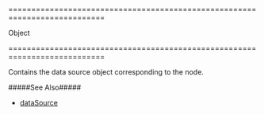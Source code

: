 ===========================================================================
<!--type-->Object<!--/type-->
===========================================================================

<!--shortDescription-->
Contains the data source object corresponding to the node.
<!--/shortDescription-->

<!--fullDescription-->
#####See Also#####
- [dataSource](/Documentation/ApiReference/UI_Widgets/dxTreeView/Configuration/#dataSource)
<!--/fullDescription-->